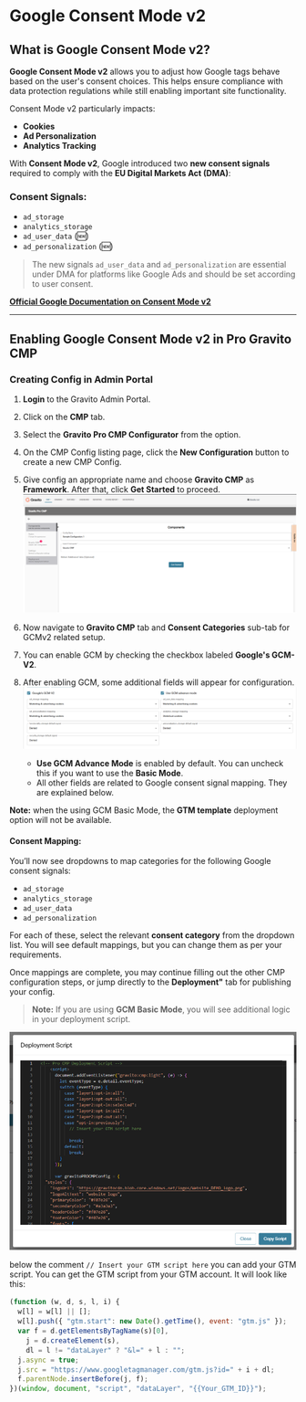 # Google Consent Mode v2

## What is Google Consent Mode v2?

**Google Consent Mode v2** allows you to adjust how Google tags behave based on the user's consent choices. This helps ensure compliance with data protection regulations while still enabling important site functionality.

Consent Mode v2 particularly impacts:

- **Cookies**
- **Ad Personalization**
- **Analytics Tracking**

With **Consent Mode v2**, Google introduced two **new consent signals** required to comply with the **EU Digital Markets Act (DMA)**:

### Consent Signals:
- `ad_storage`
- `analytics_storage`
- `ad_user_data` (🆕)
- `ad_personalization` (🆕)

> The new signals `ad_user_data` and `ad_personalization` are essential under DMA for platforms like Google Ads and should be set according to user consent.

**[Official Google Documentation on Consent Mode v2](https://developers.google.com/tag-platform/devguides/consent)**

---

## Enabling Google Consent Mode v2 in Pro Gravito CMP

### Creating Config in Admin Portal

1. **Login** to the Gravito Admin Portal.
2. Click on the **CMP** tab.
3. Select the **Gravito Pro CMP Configurator** from the option.
4. On the CMP Config listing page, click the **New Configuration** button to create a new CMP Config.
5. Give config an appropriate name and choose **Gravito CMP** as **Framework**. After that, click **Get Started** to proceed.
        ![](./img/configurator_setup.png)

6. Now navigate to **Gravito CMP** tab and **Consent Categories** sub-tab for GCMv2 related setup.
7. You can enable GCM by checking the checkbox labeled **Google's GCM-V2**.
8. After enabling GCM, some additional fields will appear for configuration.
    ![](./img/gcm_setup.png)

    - **Use GCM Advance Mode** is enabled by default. You can uncheck this if you want to use the **Basic Mode**.
    - All other fields are related to Google consent signal mapping. They are explained below.

**Note:** when the using GCM Basic Mode, the **GTM template** deployment option will not be available.

#### Consent Mapping:

You’ll now see dropdowns to map categories for the following Google consent signals:
- `ad_storage`
- `analytics_storage`
- `ad_user_data`
- `ad_personalization`

For each of these, select the relevant **consent category** from the dropdown list. You will see default mappings, but you can change them as per your requirements.

Once mappings are complete, you may continue filling out the other CMP configuration steps, or jump directly to the **Deployment"** tab for publishing your config.


>**Note:** If you are using **GCM Basic Mode**, you will see additional logic in your deployment script.

   ![](./img/additional_Gtm_logic.png)

   below the comment `// Insert your GTM script here` you can add your GTM script. You can get the GTM script from your GTM account. It will look like this:
   
```js
(function (w, d, s, l, i) {
  w[l] = w[l] || [];
  w[l].push({ "gtm.start": new Date().getTime(), event: "gtm.js" });
  var f = d.getElementsByTagName(s)[0],
    j = d.createElement(s),
    dl = l != "dataLayer" ? "&l=" + l : "";
  j.async = true;
  j.src = "https://www.googletagmanager.com/gtm.js?id=" + i + dl;
  f.parentNode.insertBefore(j, f);
})(window, document, "script", "dataLayer", "{{Your_GTM_ID}}");
```